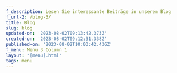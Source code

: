 ```yaml
---
f_description: Lesen Sie interessante Beiträge in unserem Blog
f_url-2: /blog-3/
title: Blog
slug: blog
updated-on: '2023-08-02T09:13:42.373Z'
created-on: '2023-08-02T09:12:31.338Z'
published-on: '2023-08-02T10:03:42.436Z'
f_menu: Menu 3 Column 1
layout: '[menu].html'
tags: menu
---
```



